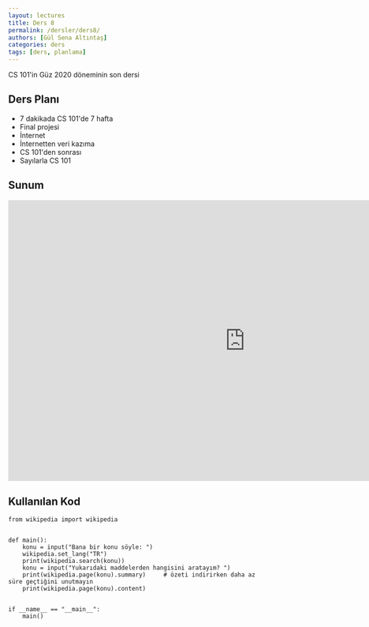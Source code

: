```yaml
---
layout: lectures
title: Ders 8
permalink: /dersler/ders8/
authors: [Gül Sena Altıntaş]
categories: ders
tags: [ders, planlama]
---
```


CS 101'in Güz 2020 döneminin son dersi

## Ders Planı
- 7 dakikada CS 101'de 7 hafta
- Final projesi
- İnternet
- İnternetten veri kazıma
- CS 101'den sonrası
- Sayılarla CS 101

## Sunum
<iframe src="https://docs.google.com/presentation/d/e/2PACX-1vS0WDDrx4T5N9Gsga-NK-IcpJseI--qmneiC83eu3-ZeI5tNWsFTGrtPejEl19VvcY0HofMMmINxLdS/embed?start=false&loop=false&delayms=3000" frameborder="0" width="960" height="569" allowfullscreen="true" mozallowfullscreen="true" webkitallowfullscreen="true"></iframe>

## Kullanılan Kod
```
from wikipedia import wikipedia


def main():
    konu = input("Bana bir konu söyle: ")
    wikipedia.set_lang("TR")
    print(wikipedia.search(konu))
    konu = input("Yukarıdaki maddelerden hangisini aratayım? ")
    print(wikipedia.page(konu).summary)     # özeti indirirken daha az süre geçtiğini unutmayın
    print(wikipedia.page(konu).content)


if __name__ == "__main__":
    main()
```
